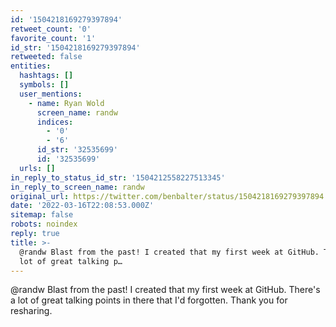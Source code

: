 ```yaml
---
id: '1504218169279397894'
retweet_count: '0'
favorite_count: '1'
id_str: '1504218169279397894'
retweeted: false
entities:
  hashtags: []
  symbols: []
  user_mentions:
    - name: Ryan Wold
      screen_name: randw
      indices:
        - '0'
        - '6'
      id_str: '32535699'
      id: '32535699'
  urls: []
in_reply_to_status_id_str: '1504212558227513345'
in_reply_to_screen_name: randw
original_url: https://twitter.com/benbalter/status/1504218169279397894
date: '2022-03-16T22:08:53.000Z'
sitemap: false
robots: noindex
reply: true
title: >-
  @randw Blast from the past! I created that my first week at GitHub. There's a
  lot of great talking p…
---
```


@randw Blast from the past! I created that my first week at GitHub. There's a lot of great talking points in there that I'd forgotten. Thank you for resharing.